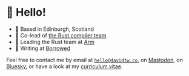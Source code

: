 # 👋 Hello!

- 🏴󠁧󠁢󠁳󠁣󠁴󠁿 Based in Edinburgh, Scotland
- 🦀 Co-lead of [the Rust compiler team][compiler_team]
- 🦾 Leading the Rust team at [Arm][arm]
- 📕 Writing at [Borrowed][borrowed]

Feel free to contact me by email at [`hello@davidtw.co`][email], on [Mastodon][mastodon], on
[Bluesky][bluesky], or have a look at my [curriculum vitae][cv].

[arm]: https://arm.com/
[borrowed]: https://borrowed.dev
[bluesky]: https://bsky.app/profile/davidtw.co
[compiler_team]: https://www.rust-lang.org/governance/teams/compiler
[cv]: https://davidtw.co/cv.pdf
[email]:  mailto:hello@davidtw.co
[mastodon]: https://fosstodon.org/@davidtwco
